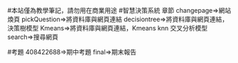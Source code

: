 #本站僅為教學筆記，請勿用在商業用途
#智慧決策系統
章節
changepage=>網站煥頁
pickQuestion=>將資料庫與網頁連結
decisiontree=>將資料庫與網頁連結，決策樹模型
Kmeans=>將資料庫與網頁連結，Kmeans knn 交叉分析模型
search=>搜尋網頁

#考題
408422688=>期中考題
final=>期末報告
